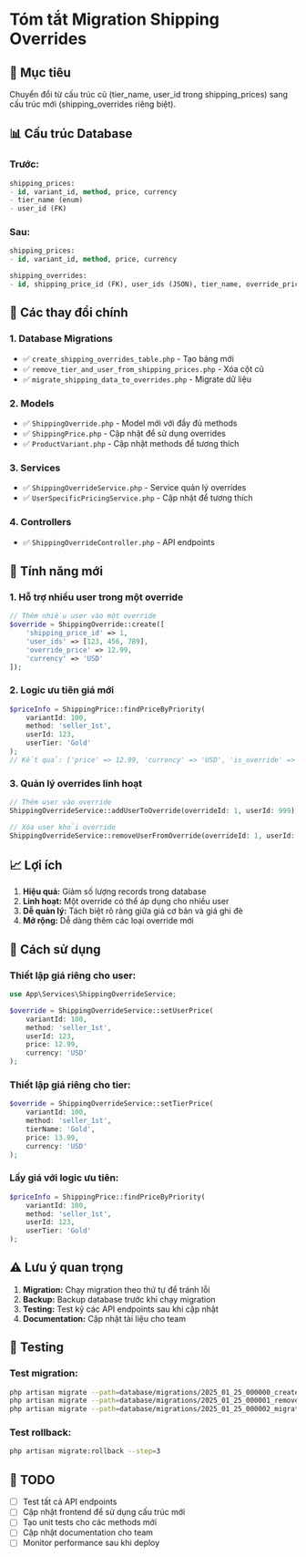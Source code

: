 # Tóm tắt Migration Shipping Overrides

## 🎯 Mục tiêu

Chuyển đổi từ cấu trúc cũ (tier_name, user_id trong shipping_prices) sang cấu trúc mới (shipping_overrides riêng biệt).

## 📊 Cấu trúc Database

### **Trước:**

```sql
shipping_prices:
- id, variant_id, method, price, currency
- tier_name (enum)
- user_id (FK)
```

### **Sau:**

```sql
shipping_prices:
- id, variant_id, method, price, currency

shipping_overrides:
- id, shipping_price_id (FK), user_ids (JSON), tier_name, override_price, currency
```

## 🔄 Các thay đổi chính

### **1. Database Migrations**

-   ✅ `create_shipping_overrides_table.php` - Tạo bảng mới
-   ✅ `remove_tier_and_user_from_shipping_prices.php` - Xóa cột cũ
-   ✅ `migrate_shipping_data_to_overrides.php` - Migrate dữ liệu

### **2. Models**

-   ✅ `ShippingOverride.php` - Model mới với đầy đủ methods
-   ✅ `ShippingPrice.php` - Cập nhật để sử dụng overrides
-   ✅ `ProductVariant.php` - Cập nhật methods để tương thích

### **3. Services**

-   ✅ `ShippingOverrideService.php` - Service quản lý overrides
-   ✅ `UserSpecificPricingService.php` - Cập nhật để tương thích

### **4. Controllers**

-   ✅ `ShippingOverrideController.php` - API endpoints

## 🚀 Tính năng mới

### **1. Hỗ trợ nhiều user trong một override**

```php
// Thêm nhiều user vào một override
$override = ShippingOverride::create([
    'shipping_price_id' => 1,
    'user_ids' => [123, 456, 789],
    'override_price' => 12.99,
    'currency' => 'USD'
]);
```

### **2. Logic ưu tiên giá mới**

```php
$priceInfo = ShippingPrice::findPriceByPriority(
    variantId: 100,
    method: 'seller_1st',
    userId: 123,
    userTier: 'Gold'
);
// Kết quả: ['price' => 12.99, 'currency' => 'USD', 'is_override' => true]
```

### **3. Quản lý overrides linh hoạt**

```php
// Thêm user vào override
ShippingOverrideService::addUserToOverride(overrideId: 1, userId: 999);

// Xóa user khỏi override
ShippingOverrideService::removeUserFromOverride(overrideId: 1, userId: 123);
```

## 📈 Lợi ích

1. **Hiệu quả:** Giảm số lượng records trong database
2. **Linh hoạt:** Một override có thể áp dụng cho nhiều user
3. **Dễ quản lý:** Tách biệt rõ ràng giữa giá cơ bản và giá ghi đè
4. **Mở rộng:** Dễ dàng thêm các loại override mới

## 🔧 Cách sử dụng

### **Thiết lập giá riêng cho user:**

```php
use App\Services\ShippingOverrideService;

$override = ShippingOverrideService::setUserPrice(
    variantId: 100,
    method: 'seller_1st',
    userId: 123,
    price: 12.99,
    currency: 'USD'
);
```

### **Thiết lập giá riêng cho tier:**

```php
$override = ShippingOverrideService::setTierPrice(
    variantId: 100,
    method: 'seller_1st',
    tierName: 'Gold',
    price: 13.99,
    currency: 'USD'
);
```

### **Lấy giá với logic ưu tiên:**

```php
$priceInfo = ShippingPrice::findPriceByPriority(
    variantId: 100,
    method: 'seller_1st',
    userId: 123,
    userTier: 'Gold'
);
```

## ⚠️ Lưu ý quan trọng

1. **Migration:** Chạy migration theo thứ tự để tránh lỗi
2. **Backup:** Backup database trước khi chạy migration
3. **Testing:** Test kỹ các API endpoints sau khi cập nhật
4. **Documentation:** Cập nhật tài liệu cho team

## 🧪 Testing

### **Test migration:**

```bash
php artisan migrate --path=database/migrations/2025_01_25_000000_create_shipping_overrides_table.php
php artisan migrate --path=database/migrations/2025_01_25_000001_remove_tier_and_user_from_shipping_prices.php
php artisan migrate --path=database/migrations/2025_01_25_000002_migrate_shipping_data_to_overrides.php
```

### **Test rollback:**

```bash
php artisan migrate:rollback --step=3
```

## 📝 TODO

-   [ ] Test tất cả API endpoints
-   [ ] Cập nhật frontend để sử dụng cấu trúc mới
-   [ ] Tạo unit tests cho các methods mới
-   [ ] Cập nhật documentation cho team
-   [ ] Monitor performance sau khi deploy
